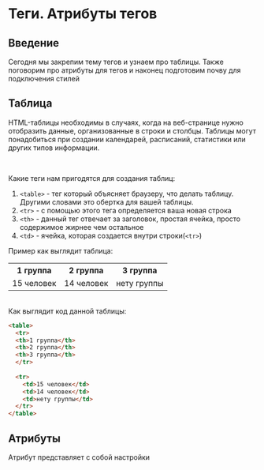 # Теги. Атрибуты тегов

## Введение
Сегодня мы закрепим тему тегов и узнаем про таблицы. Также поговорим про атрибуты для тегов и наконец подготовим почву для подключения стилей

## Таблица 
HTML-таблицы необходимы в случаях, когда на веб-странице нужно отобразить данные, организованные в строки и столбцы. 
Таблицы могут понадобиться при создании календарей, расписаний, статистики или других типов информации. 

<br>

Какие теги нам пригодятся для создания таблиц:  
  
  1. `<table>` - тег который объясняет браузеру, что делать таблицу. Другими словами это обертка для вашей таблицы.
  2. `<tr>` - с помощью этого тега определяется ваша новая строка
  3. `<th>` - данный тег отвечает за заголовок, простая ячейка, просто содержимое жирнее чем остальное
  4. `<td>` - ячейка, которая создается внутри строки(`<tr>`)


Пример как выглядит таблица: 
<table>
  
  <tr>    
  <th>1 группа</th>
  <th>2 группа</th>
  <th>3 группа</th>
  </tr>
  
  <tr>   
    <td>15 человек</td>
    <td>14 человек</td>
    <td>нету группы</td>  
  </tr>
  
</table>

<br>
Как выглядит код данной таблицы:

```html
<table>  
  <tr>    
  <th>1 группа</th>
  <th>2 группа</th>
  <th>3 группа</th>
  </tr>
  
  <tr>   
    <td>15 человек</td>
    <td>14 человек</td>
    <td>нету группы</td>  
  </tr>  
</table>
```

## Атрибуты
Атрибут представляет с собой настройки

